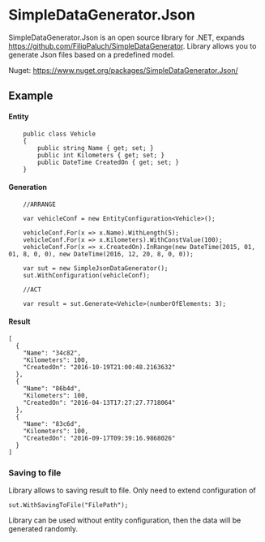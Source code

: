 # SimpleDataGenerator.Json 
SimpleDataGenerator.Json is an open source library for .NET, expands https://github.com/FilipPaluch/SimpleDataGenerator. Library allows you to generate Json files based on a predefined model.

Nuget: https://www.nuget.org/packages/SimpleDataGenerator.Json/

## Example

#### Entity
~~~
    public class Vehicle
    {
        public string Name { get; set; }
        public int Kilometers { get; set; }
        public DateTime CreatedOn { get; set; }
    }
~~~

#### Generation
~~~
    //ARRANGE

    var vehicleConf = new EntityConfiguration<Vehicle>();

    vehicleConf.For(x => x.Name).WithLength(5);
    vehicleConf.For(x => x.Kilometers).WithConstValue(100);
    vehicleConf.For(x => x.CreatedOn).InRange(new DateTime(2015, 01, 01, 8, 0, 0), new DateTime(2016, 12, 20, 8, 0, 0));

    var sut = new SimpleJsonDataGenerator();
    sut.WithConfiguration(vehicleConf);

    //ACT

    var result = sut.Generate<Vehicle>(numberOfElements: 3);

~~~

#### Result
~~~
[
  {
    "Name": "34c82",
    "Kilometers": 100,
    "CreatedOn": "2016-10-19T21:00:48.2163632"
  },
  {
    "Name": "86b4d",
    "Kilometers": 100,
    "CreatedOn": "2016-04-13T17:27:27.7718064"
  },
  {
    "Name": "83c6d",
    "Kilometers": 100,
    "CreatedOn": "2016-09-17T09:39:16.9868026"
  }
]
~~~

### Saving to file

Library allows to saving result to file. Only need to extend  configuration of

~~~
sut.WithSavingToFile("FilePath");
~~~


Library can be used without entity configuration, then the data will be generated randomly.
